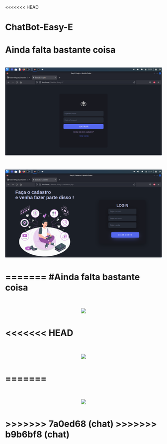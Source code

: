 <<<<<<< HEAD
# ChatBot-Easy-E
# Ainda falta bastante coisa
<h1 align="center">
    <img src="Easy-E/index.png">
<h1>
<h1 align="center">
    <img src="Easy-E/cadastro.png">
<h1>
=======
#Ainda falta bastante coisa
<h1 align="center">
    <img src="index.png">
<h1>
<<<<<<< HEAD
<h1 align="center">
    <img src="cadastro.png">
<h1>
=======
<br/>
<h1 align="center">
    <img src="cadastro.png">
<h1>
>>>>>>> 7a0ed68 (chat)
>>>>>>> b9b6bf8 (chat)
